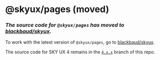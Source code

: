 # @skyux/pages (moved)

### *The source code for `@skyux/pages` has moved to [blackbaud/skyux](https://github.com/blackbaud/skyux).*

To work with the latest version of `@skyux/pages`, go to [blackbaud/skyux](https://github.com/blackbaud/skyux).

The source code for SKY UX 4 remains in the [`4.x.x`](https://github.com/blackbaud/skyux-pages/tree/4.x.x) branch of this repo.
